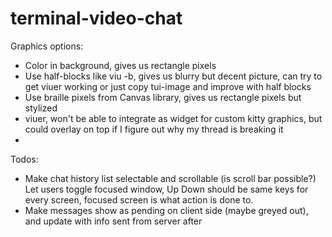 # terminal-video-chat

Graphics options:
- Color in background, gives us rectangle pixels
- Use half-blocks like viu -b, gives us blurry but decent picture, can try to get viuer working or just copy tui-image and improve with half blocks
- Use braille pixels from Canvas library, gives us rectangle pixels but stylized
- viuer, won't be able to integrate as widget for custom kitty graphics, but could overlay on top if I figure out why my thread is breaking it
- 

Todos:
- Make chat history list selectable and scrollable (is scroll bar possible?) Let users toggle focused window, Up Down should be same keys for every screen, focused screen is what action is done to.
- Make messages show as pending on client side (maybe greyed out), and update with info sent from server after
